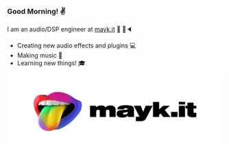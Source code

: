 
### Good Morning! ✌️
I am an audio/DSP engineer at [mayk.it](https://mayk.it) 👄 📱🔈

- Creating new audio effects and plugins 💻
- Making music 🎸
- Learning new things! 🎓


![alt text](https://github.com/jamierpond/jamierpond/blob/main/mayk.png?raw=true)
